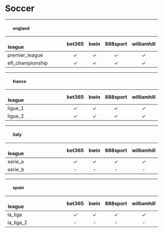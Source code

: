 # Soccer

---
#### <span class="flag-icon flag-icon-gb-eng" style="margin:6px"></span> &nbsp; &nbsp; england
| &nbsp; &nbsp; &nbsp; &nbsp; &nbsp; &nbsp; &nbsp; &nbsp; &nbsp; &nbsp; &nbsp; &nbsp; &nbsp; &nbsp; &nbsp; league&nbsp; &nbsp; &nbsp; &nbsp; &nbsp; &nbsp; &nbsp; &nbsp; &nbsp; &nbsp; &nbsp; &nbsp; &nbsp; &nbsp; &nbsp;  | bet365 | bwin | 888sport | williamhill |
|-|:-:|:-:|:-:|:-:|
|premier_league|✓|✓|✓|✓|
|efl_championship|✓|✓|✓|✓|

---
#### <span class="flag-icon flag-icon-fr" style="margin:6px"></span> &nbsp; &nbsp; france
| &nbsp; &nbsp; &nbsp; &nbsp; &nbsp; &nbsp; &nbsp; &nbsp; &nbsp; &nbsp; &nbsp; &nbsp; &nbsp; &nbsp; &nbsp; league&nbsp; &nbsp; &nbsp; &nbsp; &nbsp; &nbsp; &nbsp; &nbsp; &nbsp; &nbsp; &nbsp; &nbsp; &nbsp; &nbsp; &nbsp;  | bet365 | bwin | 888sport | williamhill |
|-|:-:|:-:|:-:|:-:|
|ligue_1|✓|✓|✓|✓|
|ligue_2|✓|✓|✓|✓|

---
#### <span class="flag-icon flag-icon-it" style="margin:6px"></span> &nbsp; &nbsp; italy
| &nbsp; &nbsp; &nbsp; &nbsp; &nbsp; &nbsp; &nbsp; &nbsp; &nbsp; &nbsp; &nbsp; &nbsp; &nbsp; &nbsp; &nbsp; league&nbsp; &nbsp; &nbsp; &nbsp; &nbsp; &nbsp; &nbsp; &nbsp; &nbsp; &nbsp; &nbsp; &nbsp; &nbsp; &nbsp; &nbsp;  | bet365 | bwin | 888sport | williamhill |
|-|:-:|:-:|:-:|:-:|
|serie_a|✓|✓|✓|✓|
|serie_b|-|-|-|-|

---
#### <span class="flag-icon flag-icon-es" style="margin:6px"></span> &nbsp; &nbsp; spain
| &nbsp; &nbsp; &nbsp; &nbsp; &nbsp; &nbsp; &nbsp; &nbsp; &nbsp; &nbsp; &nbsp; &nbsp; &nbsp; &nbsp; &nbsp; league&nbsp; &nbsp; &nbsp; &nbsp; &nbsp; &nbsp; &nbsp; &nbsp; &nbsp; &nbsp; &nbsp; &nbsp; &nbsp; &nbsp; &nbsp;  | bet365 | bwin | 888sport | williamhill |
|-|:-:|:-:|:-:|:-:|
|la_liga|✓|✓|✓|✓|
|la_liga_2|-|-|-|-|
